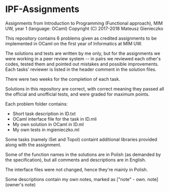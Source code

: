 # IPF-Assignments
Assignments from Introduction to Programming (Functional approach), 
MIM UW, year 1 (language: OCaml)
Copyright (C) 2017-2018 Mateusz Gienieczko

This repository contains 6 problems given as credited assignments
to be implemented in OCaml on the first year of Informatics at MIM UW.

The solutions and tests are written by me only, but for the assignments
we were working in a peer review system -- in pairs we reviewed each other's
codes, tested them and pointed out mistakes and possible improvements.
Each tasks' reviewer is listed in the header comment in the solution files.

There were two weeks for the completion of each task.

Solutions in this repository are correct, with correct meaning they passed
all the official and unofficial tests, and were graded for maximum points.

Each problem folder contains:

- Short task description in ID.txt
- OCaml interface file for the task in ID.mli
- My own solution in OCaml in ID.ml
- My own tests in mgienieczko.ml

Some tasks (namely iSet and Topol) containt additional libraries
provided along with the assignment.

Some of the function names in the solutions are in Polish 
(as demanded by the specification), 
but all comments and descriptions are in English.

The interface files were not changed, hence they're mainly in Polish.

Some descriptions contain my own notes, marked as
["note" - own. note] (owner's note)

